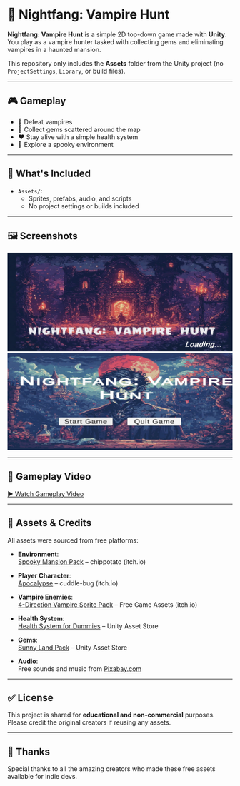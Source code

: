 # 🧛 Nightfang: Vampire Hunt

**Nightfang: Vampire Hunt** is a simple 2D top-down game made with **Unity**.  
You play as a vampire hunter tasked with collecting gems and eliminating vampires in a haunted mansion.

This repository only includes the **Assets** folder from the Unity project (no `ProjectSettings`, `Library`, or build files).

---

## 🎮 Gameplay

- 🔪 Defeat vampires
- 💎 Collect gems scattered around the map
- ❤️ Stay alive with a simple health system
- 👻 Explore a spooky environment

---

## 📁 What's Included

- `Assets/`:
  - Sprites, prefabs, audio, and scripts
  - No project settings or builds included

---

## 🖼️ Screenshots

![Screenshot 1](Img/SS1.png)
![Screenshot 2](Img/SS2.png)

---

## 🎥 Gameplay Video

[▶️ Watch Gameplay Video](
https://github.com/user-attachments/assets/c3cfc678-1e9f-4f3f-87a4-9ea1ddcaee52)


---

## 🎨 Assets & Credits

All assets were sourced from free platforms:

- **Environment**:  
  [Spooky Mansion Pack](https://chippotato.itch.io/spooky-mansion-pack) – chippotato (itch.io)

- **Player Character**:  
  [Apocalypse](https://cuddle-bug.itch.io/apocalypse) – cuddle-bug (itch.io)

- **Vampire Enemies**:  
  [4-Direction Vampire Sprite Pack](https://free-game-assets.itch.io/free-vampire-4-direction-pixel-character-sprite-pack) – Free Game Assets (itch.io)

- **Health System**:  
  [Health System for Dummies](https://assetstore.unity.com/packages/tools/utilities/health-system-for-dummies-215755) – Unity Asset Store

- **Gems**:  
  [Sunny Land Pack](https://assetstore.unity.com/packages/2d/characters/sunny-land-103349) – Unity Asset Store

- **Audio**:  
  Free sounds and music from [Pixabay.com](https://pixabay.com)

---

## ✅ License

This project is shared for **educational and non-commercial** purposes.  
Please credit the original creators if reusing any assets.

---

## 🙏 Thanks

Special thanks to all the amazing creators who made these free assets available for indie devs.
